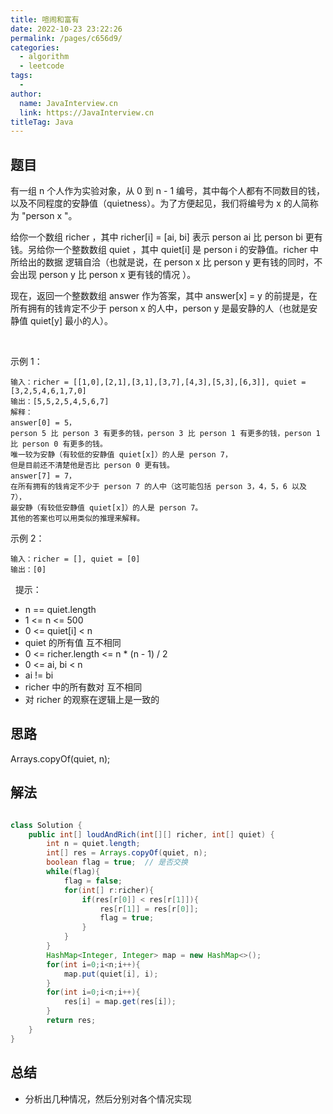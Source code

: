 ```yaml
---
title: 喧闹和富有
date: 2022-10-23 23:22:26
permalink: /pages/c656d9/
categories:
  - algorithm
  - leetcode
tags:
  - 
author: 
  name: JavaInterview.cn
  link: https://JavaInterview.cn
titleTag: Java
---
```



## 题目

有一组 n 个人作为实验对象，从 0 到 n - 1 编号，其中每个人都有不同数目的钱，以及不同程度的安静值（quietness）。为了方便起见，我们将编号为 x 的人简称为 "person x "。

给你一个数组 richer ，其中 richer[i] = [ai, bi] 表示 person ai 比 person bi 更有钱。另给你一个整数数组 quiet ，其中 quiet[i] 是 person i 的安静值。richer 中所给出的数据 逻辑自洽（也就是说，在 person x 比 person y 更有钱的同时，不会出现 person y 比 person x 更有钱的情况 ）。

现在，返回一个整数数组 answer 作为答案，其中 answer[x] = y 的前提是，在所有拥有的钱肯定不少于 person x 的人中，person y 是最安静的人（也就是安静值 quiet[y] 最小的人）。

 

示例 1：

    输入：richer = [[1,0],[2,1],[3,1],[3,7],[4,3],[5,3],[6,3]], quiet = [3,2,5,4,6,1,7,0]
    输出：[5,5,2,5,4,5,6,7]
    解释： 
    answer[0] = 5，
    person 5 比 person 3 有更多的钱，person 3 比 person 1 有更多的钱，person 1 比 person 0 有更多的钱。
    唯一较为安静（有较低的安静值 quiet[x]）的人是 person 7，
    但是目前还不清楚他是否比 person 0 更有钱。
    answer[7] = 7，
    在所有拥有的钱肯定不少于 person 7 的人中（这可能包括 person 3，4，5，6 以及 7），
    最安静（有较低安静值 quiet[x]）的人是 person 7。
    其他的答案也可以用类似的推理来解释。
示例 2：

    输入：richer = [], quiet = [0]
    输出：[0]
 
提示：

- n == quiet.length
- 1 <= n <= 500
- 0 <= quiet[i] < n
- quiet 的所有值 互不相同
- 0 <= richer.length <= n * (n - 1) / 2
- 0 <= ai, bi < n
- ai != bi
- richer 中的所有数对 互不相同
- 对 richer 的观察在逻辑上是一致的


## 思路

Arrays.copyOf(quiet, n);

## 解法
```java

class Solution {
    public int[] loudAndRich(int[][] richer, int[] quiet) {
        int n = quiet.length;
        int[] res = Arrays.copyOf(quiet, n);
        boolean flag = true;  // 是否交换
        while(flag){
            flag = false;
            for(int[] r:richer){
                if(res[r[0]] < res[r[1]]){
                    res[r[1]] = res[r[0]];
                    flag = true;
                }
            }
        }
        HashMap<Integer, Integer> map = new HashMap<>();
        for(int i=0;i<n;i++){
            map.put(quiet[i], i);
        }
        for(int i=0;i<n;i++){
            res[i] = map.get(res[i]);
        }
        return res;
    }
}
```

## 总结

- 分析出几种情况，然后分别对各个情况实现 

